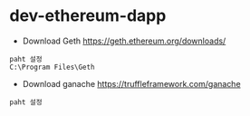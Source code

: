 # dev-ethereum-dapp

- Download Geth
https://geth.ethereum.org/downloads/
```
paht 설정
C:\Program Files\Geth
```

- Download ganache
https://truffleframework.com/ganache
```
paht 설정
```
